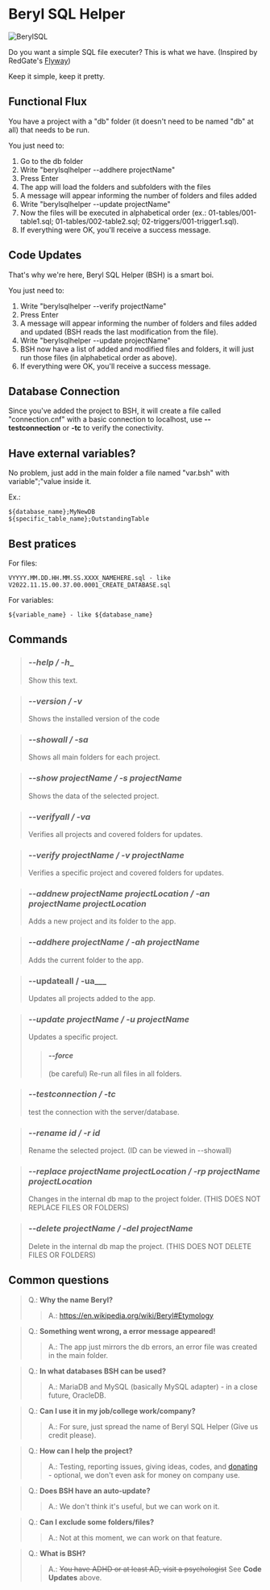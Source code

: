 # Beryl SQL Helper
![BerylSQL](https://user-images.githubusercontent.com/15248665/201835936-e13f65ff-c267-4569-824d-e30d09769490.png)


Do you want a simple SQL file executer? This is what we have. (Inspired by RedGate's [Flyway](https://flywaydb.org/))

Keep it simple, keep it pretty.

## Functional Flux
You have a project with a "db" folder (it doesn't need to be named "db" at all) that needs to be run.

You just need to:
1. Go to the db folder
2. Write "berylsqlhelper --addhere projectName"
3. Press Enter
4. The app will load the folders and subfolders with the files
5. A message will appear informing the number of folders and files added
6. Write "berylsqlhelper --update projectName"
7. Now the files will be executed in alphabetical order (ex.: 01-tables/001-table1.sql; 01-tables/002-table2.sql; 02-triggers/001-trigger1.sql).
8. If everything were OK, you'll receive a success message.

## Code Updates
That's why we're here, Beryl SQL Helper (BSH) is a smart boi.

You just need to:
1. Write "berylsqlhelper --verify projectName"
2. Press Enter
3. A message will appear informing the number of folders and files added and updated (BSH reads the last modification from the file).
4. Write "berylsqlhelper --update projectName"
5. BSH now have a list of added and modified files and folders, it will just run those files (in alphabetical order as above).
6. If everything were OK, you'll receive a success message.

## Database Connection
Since you've added the project to BSH, it will create a file called "connection.cnf" with a basic connection to localhost, use __--testconnection__ or __-tc__ to verify the conectivity.

## Have external variables?
No problem, just add in the main folder a file named "var.bsh" with variable";"value inside it.

Ex.:

    ${database_name};MyNewDB
    ${specific_table_name};OutstandingTable
    
## Best pratices
For files: 

    VYYYY.MM.DD.HH.MM.SS.XXXX_NAMEHERE.sql - like V2022.11.15.00.37.00.0001_CREATE_DATABASE.sql

For variables:

    ${variable_name} - like ${database_name}

## Commands

> ### ___--help / -h____
> Show this text.

> ### ___--version / -v___
> Shows the installed version of the code

> ### ___--showall / -sa___
> Shows all main folders for each project.

> ### ___--show projectName / -s projectName___
> Shows the data of the selected project.

> ### ___--verifyall / -va___
> Verifies all projects and covered folders for updates.

> ### ___--verify projectName / -v projectName___
> Verifies a specific project and covered folders for updates.

> ### ___--addnew projectName projectLocation / -an projectName projectLocation___
> Adds a new project and its folder to the app.

> ### ___--addhere projectName / -ah projectName___
> Adds the current folder to the app.

> ### --updateall / -ua___
> Updates all projects added to the app.

> ### ___--update projectName / -u projectName___
> Updates a specific project.
> 
>> #### ___--force___
>> (be careful) Re-run all files in all folders. 

> ### ___--testconnection / -tc___
> test the connection with the server/database.

> ### ___--rename id / -r id___
> Rename the selected project. (ID can be viewed in --showall)

> ### ___--replace projectName projectLocation / -rp projectName projectLocation___
> Changes in the internal db map to the project folder. (THIS DOES NOT REPLACE FILES OR FOLDERS)

> ### ___--delete projectName / -del projectName___
> Delete in the internal db map the project. (THIS DOES NOT DELETE FILES OR FOLDERS)


## Common questions
> Q.: **Why the name Beryl?**
>> A.: https://en.wikipedia.org/wiki/Beryl#Etymology

> Q.: **Something went wrong, a error message appeared!**
>> A.: The app just mirrors the db errors, an error file was created in the main folder.

> Q.: **In what databases BSH can be used?**
>> A.: MariaDB and MySQL (basically MySQL adapter) - in a close future, OracleDB.

> Q.: **Can I use it in my job/college work/company?**
>> A.: For sure, just spread the name of Beryl SQL Helper (Give us credit please).

> Q.: **How can I help the project?**
>> A.: Testing, reporting issues, giving ideas, codes, and [donating](https://ko-fi.com/mrGlasses) - optional, we don't even ask for money on company use.

> Q.: **Does BSH have an auto-update?**
>> A.: We don't think it's useful, but we can work on it.

> Q.: **Can I exclude some folders/files?**
>> A.: Not at this moment, we can work on that feature.

> Q.: **What is BSH?**
>> A.: ~~You have ADHD or at least AD, visit a psychologist~~ See __Code Updates__ above.
